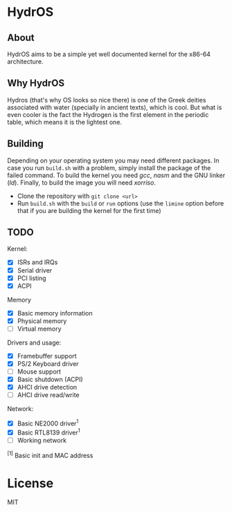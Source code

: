 # HydrOS

## About

HydrOS aims to be a simple yet well documented kernel for the x86-64 architecture.

## Why HydrOS

Hydros (that's why OS looks so nice there) is one of the Greek deities associated with water (specially in ancient texts), which is cool. But what is even cooler is the fact the Hydrogen is the first element in the periodic table, which means it is the lightest one.

## Building

Depending on your operating system you may need different packages. In case you run `build.sh` with a problem, simply install the package of the failed command. To build the kernel you need *gcc*, *nasm* and the GNU linker (*ld*). Finally, to build the image you will need *xorriso*.

- Clone the repository with `git clone <url>`
- Run `build.sh` with the `build` or `run` options (use the `limine` option before that if you are building the kernel for the first time)

## TODO

Kernel:

- [x] ISRs and IRQs
- [x] Serial driver
- [x] PCI listing
- [x] ACPI

Memory
- [x] Basic memory information
- [x] Physical memory
- [ ] Virtual memory

Drivers and usage:

- [x] Framebuffer support
- [x] PS/2 Keyboard driver
- [ ] Mouse support
- [x] Basic shutdown (ACPI)
- [x] AHCI drive detection
- [ ] AHCI drive read/write

Network:

- [x] Basic NE2000 driver<sup>1</sup>
- [x] Basic RTL8139 driver<sup>1</sup>
- [ ] Working network

<sup>[1]</sup> Basic init and MAC address

# License

MIT